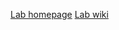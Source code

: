 [Lab homepage](https://clm.utexas.edu/preston/)
[Lab wiki](https://github.com/prestonlab/wiki/wiki)
